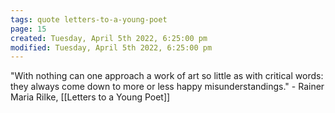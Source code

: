 ```yaml
---
tags: quote letters-to-a-young-poet 
page: 15
created: Tuesday, April 5th 2022, 6:25:00 pm
modified: Tuesday, April 5th 2022, 6:25:00 pm
---
```


"With nothing can one approach a work of art so little as with critical words: they always come down to more or less happy misunderstandings." - Rainer Maria Rilke, [[Letters to a Young Poet]]